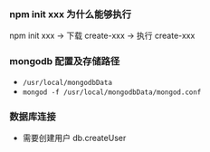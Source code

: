 ### npm init xxx 为什么能够执行

npm init xxx
-> 下载 create-xxx
-> 执行 create-xxx

### mongodb 配置及存储路径

- `/usr/local/mongodbData`
- `mongod -f /usr/local/mongodbData/mongod.conf`

### 数据库连接

- 需要创建用户 db.createUser
